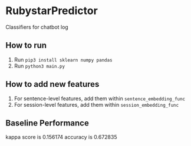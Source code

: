 # RubystarPredictor
Classifiers for chatbot log

## How to run

1.  Run `pip3 install sklearn numpy pandas`
2.  Run `python3 main.py`

## How to add new features

1. For sentence-level features, add them within `sentence_embedding_func`
2. For session-level features, add them within `session_embedding_func`

## Baseline Performance

kappa score is 0.156174
accuracy is 0.672835

